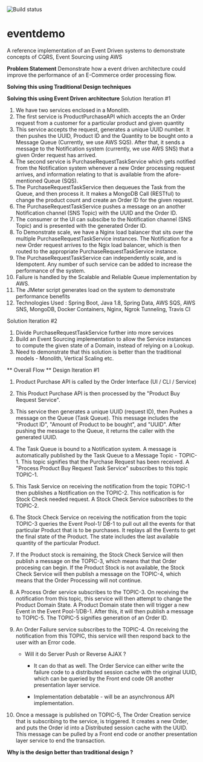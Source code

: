 ![Build status](https://travis-ci.org/vivekjuneja/eventdemo.svg?branch=master)

# eventdemo
A reference implementation of an Event Driven systems to demonstrate concepts of CQRS, Event Sourcing using AWS

**Problem Statement**
Demonstrate how a event driven architecture could improve the performance of an E-Commerce order processing flow. 

**Solving this using Traditional Design techniques**


**Solving this using Event Driven architecture**
Solution Iteration #1
1. We have two services enclosed in a Monolith.
2. The first service is ProductPurchaseAPI which accepts the an Order request from a customer for a particular product and given quantity
3. This service accepts the request, generates a unique UUID number. It then pushes the UUID, Product ID and the Quantity to be bought onto a Message Queue (Currently, we use AWS SQS). After that, it sends a message to the Notification system (currently, we use AWS SNS) that a given Order request has arrived. 
4. The second service is PurchaseRequestTaskService which gets notified from the Notification system whenever a new Order processing request arrives, and information relating to that is available from the afore-mentioned Queue (SQS).
5. The PurchaseRequestTaskService then dequeues the Task from the Queue, and then process it. It makes a MongoDB Call (RESTful) to change the product count and create an Order ID for the given request.
6. The PurchaseRequestTaskService pushes a message on an another Notification channel (SNS Topic) with the UUID and the Order ID. 
7. The consumer or the UI can subscibe to the Notification channel (SNS Topic) and is presented with the generated Order ID.
8. To Demonstrate scale, we have a Nginx load balancer that sits over the multiple PurchaseRequestTaskService instances. The Notification for a new Order request arrives to the Ngix load balancer, which is then routed to the appropriate PurchaseRequestTaskService instance.
9. The PurchaseRequestTaskService can independently scale, and is Idempotent. Any number of such service can be added to increase the performance of the system. 
10. Failure is handled by the Scalable and Reliable Queue implementation by AWS. 
11. The JMeter script generates load on the system to demonstrate performance benefits
12. Technologies Used : Spring Boot, Java 1.8, Spring Data, AWS SQS, AWS SNS, MongoDB, Docker Containers, Nginx, Ngrok Tunneling, Travis CI 

Solution Iteration #2
1. Divide PurchaseRequestTaskService further into more services 
2. Build an Event Sourcing implementation to allow the Service instances to compute the given state of a Domain, instead of relying on a Lookup.
3. Need to demonstrate that this solution is better than the traditional models - Monolith, Vertical Scaling etc.



** Overall Flow **
Design Iteration #1

1. Product Purchase API is called by the Order Interface (UI / CLI / Service)

2. This Product Purchase API is then processed by the "Product Buy Request Service". 

3. This service then generates a unique UUID (request ID), then Pushes a message on the Queue (Task Queue). This message includes the "Product ID", "Amount of Product to be bought", and "UUID". After pushing the message to the Queue, it returns the caller with the generated UUID.

4. The Task Queue is bound to a Notification system. A message is automatically published by the Task Queue to a Message Topic - TOPIC-1. This topic signifies that the Purchase Request has been received. A "Process Product Buy Request Task Service" subscribes to this topic TOPIC-1. 

5. This Task Service on receiving the notification from the topic TOPIC-1 then publishes a Notification on the TOPIC-2. This notification is for Stock Check needed request. A Stock Check Service subscribes to the TOPIC-2.

6. The Stock Check Service on receiving the notification from the topic TOPIC-3 queries the Event Pool-1/ DB-1 to pull out all the events for that particular Product that is to be purchases. It replays all the Events to get the final state of the Product. The state includes the last available quantity of the particular Product. 

7. If the Product stock is remaining, the Stock Check Service will then publish a message on the TOPIC-3, which means that that Order procesing can begin. If the Product Stock is not available, the Stock Check Service will then publish a message on the TOPIC-4, which means that the Order Processing will not continue.

8. A Process Order service subscribes to the TOPIC-3. On receiving the notification from this topic, this service will then attempt to change the Product Domain State. A Product Domain state then will trigger a new Event in the Event Pool-1/DB-1. After this, it will then publish a message to TOPIC-5. The TOPIC-5 signifies generation of an Order ID.

9. An Order Failure service subscribes to the TOPIC-4. On receiving the notification from this TOPIC, this service will then respond back to the user with an Error code. 
	- Will it do Server Push or Reverse AJAX ?
		- It can do that as well. The Order Service can either write the failure code to a distributed session cache with the original UUID, which can be queried by the Front end code OR another presentation layer service. 
		
		- Implementation debatable - will be an asynchronous API implementation. 

10. Once a message is published on TOPIC-5, The Order Creation service that is subscribing to the service, is triggered. It creates a new Order, and puts the Order id into a Distributed session cache with the UUID. This message can be pulled by a Front end code or another presentation layer service to end the transaction.


**Why is the design better than traditional design ?**

